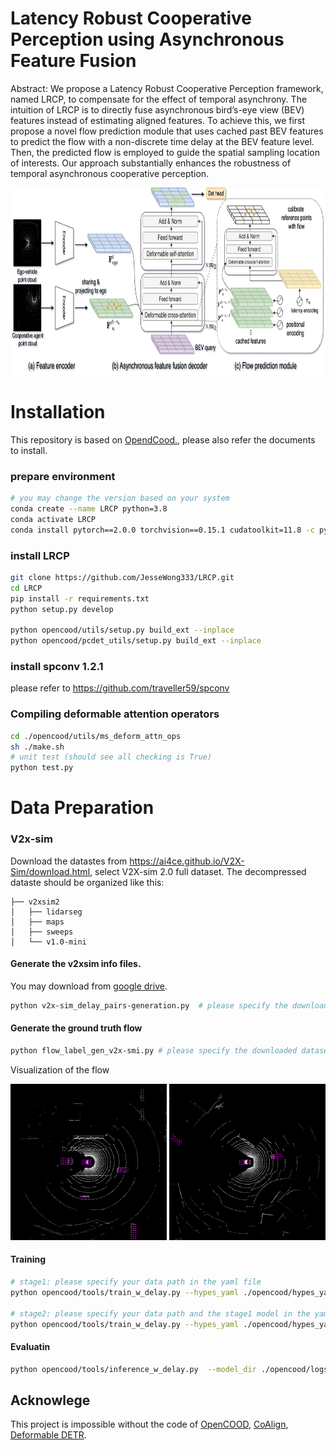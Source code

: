 # Latency Robust Cooperative Perception using Asynchronous Feature Fusion

Abstract: We propose a Latency Robust Cooperative Perception framework, named LRCP, to compensate for the effect of temporal asynchrony. The intuition of LRCP is to directly fuse asynchronous bird’s-eye view (BEV) features instead of estimating aligned features. To achieve this, we first propose a novel flow prediction module that uses cached past BEV features to predict the flow with a non-discrete time delay at the BEV feature level. Then, the predicted flow is employed to guide the spatial sampling location of interests. Our approach substantially enhances the robustness of temporal asynchronous cooperative perception.

<div align="left">
	<img src="images/overview.png" alt="Visualization of the flow" height="300">
</div>

# Installation
This repository is based on [OpendCood.](https://opencood.readthedocs.io/en/latest/md_files/installation.html), please also refer the documents to install.
### prepare environment
```bash
# you may change the version based on your system
conda create --name LRCP python=3.8
conda activate LRCP
conda install pytorch==2.0.0 torchvision==0.15.1 cudatoolkit=11.8 -c pytorch -c conda-forge
```

### install LRCP

```bash
git clone https://github.com/JesseWong333/LRCP.git
cd LRCP
pip install -r requirements.txt
python setup.py develop

python opencood/utils/setup.py build_ext --inplace 
python opencood/pcdet_utils/setup.py build_ext --inplace 
```
### install spconv 1.2.1
please refer to https://github.com/traveller59/spconv


### Compiling deformable attention operators
```bash
cd ./opencood/utils/ms_deform_attn_ops
sh ./make.sh
# unit test (should see all checking is True)
python test.py
```

# Data Preparation
### V2x-sim
Download the datastes from https://ai4ce.github.io/V2X-Sim/download.html, select V2X-sim 2.0 full dataset.
The decompressed dataste should be organized like this:
```
├── v2xsim2
│   ├── lidarseg
│   ├── maps
│   ├── sweeps
│   └── v1.0-mini
```

#### Generate the v2xsim info files. 
You may download from [google drive](https://drive.google.com/file/d/1m5sODNYfoa1C2IMUR2QJvFanPV3fDVeb/view?usp=sharing).
``` bash
python v2x-sim_delay_pairs-generation.py  # please specify the downloaded dataset path
```

#### Generate the ground truth flow
``` bash
python flow_label_gen_v2x-smi.py # please specify the downloaded dataset path
```
Visualization of the flow
<div align="left">
	<img src="images/ego_1_index_1_flow.gif" alt="Visualization of the flow" width="250" height="250">
    <img src="images/ego_2_index_2_flow.gif" alt="Visualization of the flow" width="250" height="250">
</div>

#### Training

``` bash
# stage1: please specify your data path in the yaml file
python opencood/tools/train_w_delay.py --hypes_yaml ./opencood/hypes_yaml/v2xsim/pointpillar_deformable_attn_stage1.yaml

# stage2: please specify your data path and the stage1 model in the yaml file
python opencood/tools/train_w_delay.py --hypes_yaml ./opencood/hypes_yaml/v2xsim/pointpillar_deformable_attn_stage2.yaml
```

#### Evaluatin
``` bash
python opencood/tools/inference_w_delay.py  --model_dir ./opencood/logs/your_log_path, --fusion_method intermediate
```


## Acknowlege

This project is impossible without the code of [OpenCOOD](https://github.com/DerrickXuNu/OpenCOOD), [CoAlign](https://github.com/yifanlu0227/CoAlign), [Deformable DETR](https://github.com/fundamentalvision/Deformable-DETR).

